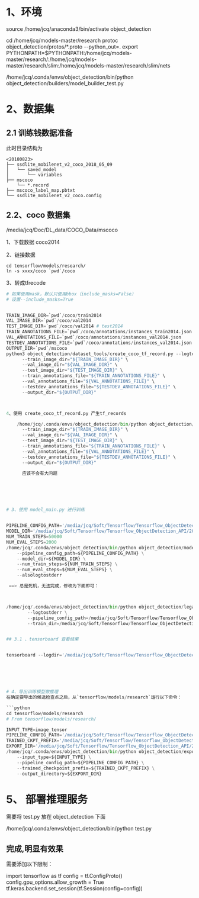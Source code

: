 
# 1、环境
source /home/jcq/anaconda3/bin/activate object_detection

cd /home/jcq/models-master/research
protoc object_detection/protos/*.proto --python_out=.
export PYTHONPATH=$PYTHONPATH:/home/jcq/models-master/research/:/home/jcq/models-master/research/slim:/home/jcq/models-master/research/slim/nets

/home/jcq/.conda/envs/object_detection/bin/python object_detection/builders/model_builder_test.py





# 2、数据集

## 2.1 训练钱数据准备

此时目录结构为

```
<20180823>
├── ssdlite_mobilenet_v2_coco_2018_05_09
│   └── saved_model
│       └── variables
├── mscoco
	└── *.record
├── mscoco_label_map.pbtxt
└── ssdlite_mobilenet_v2_coco.config
```

## 2.2、coco 数据集

/media/jcq/Doc/DL_data/COCO_Data/mscoco

1、下载数据
coco2014

2、链接数据

```
cd tensorflow/models/research/
ln -s xxxx/coco `pwd`/coco
```
3、转成tfrecode

```python
# 如果使用mask，默认只使用bbox（include_masks=False）
# 设置--include_masks=True


TRAIN_IMAGE_DIR=`pwd`/coco/train2014
VAL_IMAGE_DIR=`pwd`/coco/val2014
TEST_IMAGE_DIR=`pwd`/coco/val2014 # test2014
TRAIN_ANNOTATIONS_FILE=`pwd`/coco/annotations/instances_train2014.json
VAL_ANNOTATIONS_FILE=`pwd`/coco/annotations/instances_val2014.json
TESTDEV_ANNOTATIONS_FILE=`pwd`/coco/annotations/instances_val2014.json # `pwd`/coco/annotations/instances_test2014.json
OUTPUT_DIR=`pwd`/mscoco
python3 object_detection/dataset_tools/create_coco_tf_record.py --logtostderr \
      --train_image_dir="${TRAIN_IMAGE_DIR}" \
      --val_image_dir="${VAL_IMAGE_DIR}" \
      --test_image_dir="${TEST_IMAGE_DIR}" \
      --train_annotations_file="${TRAIN_ANNOTATIONS_FILE}" \
      --val_annotations_file="${VAL_ANNOTATIONS_FILE}" \
      --testdev_annotations_file="${TESTDEV_ANNOTATIONS_FILE}" \
      --output_dir="${OUTPUT_DIR}"



4、使用 create_coco_tf_record.py 产生tf_records

    /home/jcq/.conda/envs/object_detection/bin/python object_detection/dataset_tools/create_coco_tf_record.py --logtostderr \
      --train_image_dir="${TRAIN_IMAGE_DIR}" \
      --val_image_dir="${VAL_IMAGE_DIR}" \
      --test_image_dir="${TEST_IMAGE_DIR}" \
      --train_annotations_file="${TRAIN_ANNOTATIONS_FILE}" \
      --val_annotations_file="${VAL_ANNOTATIONS_FILE}" \
      --testdev_annotations_file="${TESTDEV_ANNOTATIONS_FILE}" \
      --output_dir="${OUTPUT_DIR}"

      应该不会有大问题






# 3、使用 model_main.py 进行训练


PIPELINE_CONFIG_PATH='/media/jcq/Soft/Tensorflow/Tensorflow_ObjectDetection_API/20200113/ssd_mobilenet_v2_coco.config'
MODEL_DIR='/media/jcq/Soft/Tensorflow/Tensorflow_ObjectDetection_API/20200113/models' # 训练保存的model 位置
NUM_TRAIN_STEPS=50000
NUM_EVAL_STEPS=2000
/home/jcq/.conda/envs/object_detection/bin/python object_detection/model_main.py \
    --pipeline_config_path=${PIPELINE_CONFIG_PATH} \
    --model_dir=${MODEL_DIR} \
    --num_train_steps=${NUM_TRAIN_STEPS} \
    --num_eval_steps=${NUM_EVAL_STEPS} \
    --alsologtostderr

 ==> 总是死机，无法完成，修改为下面即可：



/home/jcq/.conda/envs/object_detection/bin/python object_detection/legacy/train.py \
        --logtostderr \
        --pipeline_config_path=/media/jcq/Soft/Tensorflow/Tensorflow_ObjectDetection_API/20200113/ssd_mobilenet_v2_coco.config \
        --train_dir=/media/jcq/Soft/Tensorflow/Tensorflow_ObjectDetection_API/20200113/model


## 3.1 、tensorboard 查看结果


tensorboard --logdir='/media/jcq/Soft/Tensorflow/Tensorflow_ObjectDetection_API/20200113/models'






# 4、导出训练模型做推理
在确定要导出的候选检查点之后，从`tensorflow/models/research`运行以下命令：

```python
cd tensorflow/models/research
# From tensorflow/models/research/

INPUT_TYPE=image_tensor
PIPELINE_CONFIG_PATH='/media/jcq/Soft/Tensorflow/Tensorflow_ObjectDetection_API/20200113/ssd_mobilenet_v2_coco.config'
TRAINED_CKPT_PREFIX='/media/jcq/Soft/Tensorflow/Tensorflow_ObjectDetection_API/20200113/models/model.ckpt-2900' 
EXPORT_DIR='/media/jcq/Soft/Tensorflow/Tensorflow_ObjectDetection_API/20200113/models/frozen_pb'
/home/jcq/.conda/envs/object_detection/bin/python object_detection/export_inference_graph.py \
    --input_type=${INPUT_TYPE} \
    --pipeline_config_path=${PIPELINE_CONFIG_PATH} \
    --trained_checkpoint_prefix=${TRAINED_CKPT_PREFIX} \
    --output_directory=${EXPORT_DIR}
```



# 5、 部署推理服务
  
  需要将 test.py 放在 object_detection 下面

/home/jcq/.conda/envs/object_detection/bin/python test.py


## 完成,明显有效果

需要添加以下限制：

import tensorflow as tf
config = tf.ConfigProto()
config.gpu_options.allow_growth = True
tf.keras.backend.set_session(tf.Session(config=config))




